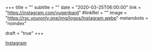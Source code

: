 +++
title = ""
subtitle = ""
date = "2020-03-25T06:00:00"
link = "https://instagram.com/yugenbard"
#linkRel = ""
image = "https://rsc.youronly.one/img/logos/Instagram.webp"
metarobots = "noindex"

draft = "true"
+++

<a href="https://instagram.com/yugenbard" rel="me noopener external nofollow" referrerpolicy="strict-origin-when-cross-origin">Instagram</a>
